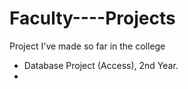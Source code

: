 # Faculty----Projects
Project I've made so far in the college

- Database Project (Access), 2nd Year.
- 
